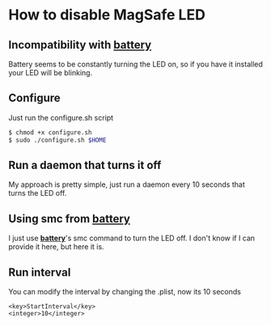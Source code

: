 # How to disable MagSafe LED

## **Incompatibility** with [battery](https://github.com/actuallymentor/battery)
Battery seems to be constantly turning the LED on, so if you have it installed your LED will be blinking.

## Configure
Just run the configure.sh script
```bash
$ chmod +x configure.sh
$ sudo ./configure.sh $HOME
```
## Run a daemon that turns it off
My approach is pretty simple, just run a daemon every 10 seconds that turns the LED off.

## Using smc from [battery](https://github.com/actuallymentor/battery)
I just use [**battery**](https://github.com/actuallymentor/battery)'s smc command to turn the LED off. I don't know if I can provide it here, but here it is.

## Run interval
You can modify the interval by changing the .plist, now its 10 seconds
```plist
<key>StartInterval</key>
<integer>10</integer>
```

